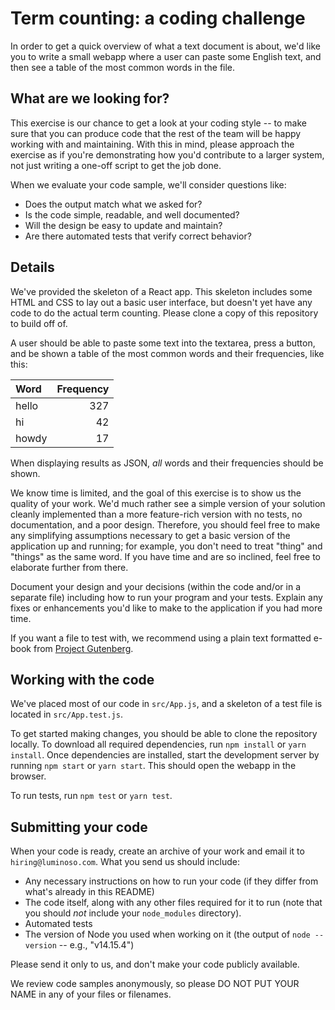 # Term counting: a coding challenge

In order to get a quick overview of what a text document is about, we'd like
you to write a small webapp where a user can paste some English text, and
then see a table of the most common words in the file.

## What are we looking for?

This exercise is our chance to get a look at your coding style -- to make
sure that you can produce code that the rest of the team will be happy
working with and maintaining. With this in mind, please approach the
exercise as if you're demonstrating how you'd contribute to a larger
system, not just writing a one-off script to get the job done.

When we evaluate your code sample, we'll consider questions like:

- Does the output match what we asked for?
- Is the code simple, readable, and well documented?
- Will the design be easy to update and maintain?
- Are there automated tests that verify correct behavior?

## Details

We've provided the skeleton of a React app. This skeleton includes some HTML
and CSS to lay out a basic user interface, but doesn't yet have any code to do
the actual term counting. Please clone a copy of this repository to build off
of.

A user should be able to paste some text into the textarea, press a button, and
be shown a table of the most common words and their frequencies, like this:

| Word  | Frequency |
| :---- | --------: |
| hello |       327 |
| hi    |        42 |
| howdy |        17 |

When displaying results as JSON, _all_ words and their frequencies should be
shown.

We know time is limited, and the goal of this exercise is to show us the
quality of your work. We'd much rather see a simple version of your
solution cleanly implemented than a more feature-rich version with no
tests, no documentation, and a poor design. Therefore, you should feel
free to make any simplifying assumptions necessary to get a basic version
of the application up and running; for example, you don't need to treat
"thing" and "things" as the same word. If you have time and are so
inclined, feel free to elaborate further from there.

Document your design and your decisions (within the code and/or in a separate
file) including how to run your program and your tests. Explain any fixes or
enhancements you'd like to make to the application if you had more time.

If you want a file to test with, we recommend using a plain text
formatted e-book from [Project Gutenberg](https://www.gutenberg.org/).

## Working with the code

We've placed most of our code in `src/App.js`, and a skeleton of a test file is
located in `src/App.test.js`.

To get started making changes, you should be able to clone the repository
locally. To download all required dependencies, run `npm install` or
`yarn install`. Once dependencies are installed, start the development server
by running `npm start` or `yarn start`. This should open the webapp in the
browser.

To run tests, run `npm test` or `yarn test`.

## Submitting your code

When your code is ready, create an archive of your work and email it to
`hiring@luminoso.com`. What you send us should include:

- Any necessary instructions on how to run your code (if they differ from
  what's already in this README)
- The code itself, along with any other files required for it to run (note that
  you should _not_ include your `node_modules` directory).
- Automated tests
- The version of Node you used when working on it (the output of
  `node --version` -- e.g., "v14.15.4")

Please send it only to us, and don't make your code publicly available.

We review code samples anonymously, so please DO NOT PUT YOUR NAME in any of
your files or filenames.
